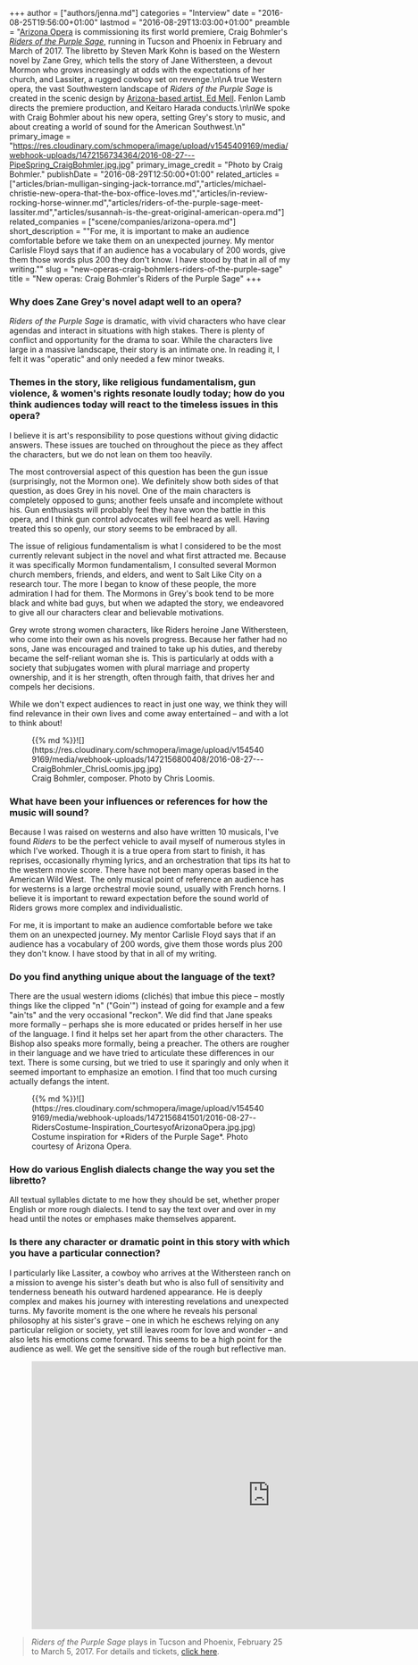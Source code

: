 +++
author = ["authors/jenna.md"]
categories = "Interview"
date = "2016-08-25T19:56:00+01:00"
lastmod = "2016-08-29T13:03:00+01:00"
preamble = "[Arizona Opera](/scene/companies/arizona-opera/) is commissioning its first world premiere, Craig Bohmler's [*Riders of the Purple Sage*](http://www.azopera.org/performances/riders-purple-sage/), running in Tucson and Phoenix in February and March of 2017. The libretto by Steven Mark Kohn is based on the Western novel by Zane Grey, which tells the story of Jane Withersteen, a devout Mormon who grows increasingly at odds with the expectations of her church, and Lassiter, a rugged cowboy set on revenge.\n\nA true Western opera, the vast Southwestern landscape of *Riders of the Purple Sage* is created in the scenic design by [Arizona-based artist, Ed Mell](https://youtu.be/8UwlwjYXXlc). Fenlon Lamb directs the premiere production, and Keitaro Harada conducts.\n\nWe spoke with Craig Bohmler about his new opera, setting Grey's story to music, and about creating a world of sound for the American Southwest.\n"
primary_image = "https://res.cloudinary.com/schmopera/image/upload/v1545409169/media/webhook-uploads/1472156734364/2016-08-27---PipeSpring_CraigBohmler.jpg.jpg"
primary_image_credit = "Photo by Craig Bohmler."
publishDate = "2016-08-29T12:50:00+01:00"
related_articles = ["articles/brian-mulligan-singing-jack-torrance.md","articles/michael-christie-new-opera-that-the-box-office-loves.md","articles/in-review-rocking-horse-winner.md","articles/riders-of-the-purple-sage-meet-lassiter.md","articles/susannah-is-the-great-original-american-opera.md"]
related_companies = ["scene/companies/arizona-opera.md"]
short_description = "&quot;For me, it is important to make an audience comfortable before we take them on an unexpected journey. My mentor Carlisle Floyd says that if an audience has a vocabulary of 200 words, give them those words plus 200 they don&#039;t know. I have stood by that in all of my writing.&quot;"
slug = "new-operas-craig-bohmlers-riders-of-the-purple-sage"
title = "New operas: Craig Bohmler&#039;s Riders of the Purple Sage"
+++

### Why does Zane Grey's novel adapt well to an opera?

*Riders of the Purple Sage* is dramatic, with vivid characters who have clear agendas and interact in situations with high stakes. There is plenty of conflict and opportunity for the drama to soar. While the characters live large in a massive landscape, their story is an intimate one. In reading it, I felt it was "operatic" and only needed a few minor tweaks.

### Themes in the story, like religious fundamentalism, gun violence, & women's rights resonate loudly today; how do you think audiences today will react to the timeless issues in this opera?

I believe it is art's responsibility to pose questions without giving didactic answers. These issues are touched on throughout the piece as they affect the characters, but we do not lean on them too heavily.

The most controversial aspect of this question has been the gun issue (surprisingly, not the Mormon one). We definitely show both sides of that question, as does Grey in his novel. One of the main characters is completely opposed to guns; another feels unsafe and incomplete without his. Gun enthusiasts will probably feel they have won the battle in this opera, and I think gun control advocates will feel heard as well. Having treated this so openly, our story seems to be embraced by all.  

The issue of religious fundamentalism is what I considered to be the most currently relevant subject in the novel and what first attracted me. Because it was specifically Mormon fundamentalism, I consulted several Mormon church members, friends, and elders, and went to Salt Like City on a research tour. The more I began to know of these people, the more admiration I had for them. The Mormons in Grey's book tend to be more black and white bad guys, but when we adapted the story, we endeavored to give all our characters clear and believable motivations. 

Grey wrote strong women characters, like Riders heroine Jane Withersteen, who come into their own as his novels progress. Because her father had no sons, Jane was encouraged and trained to take up his duties, and thereby became the self-reliant woman she is. This is particularly at odds with a society that subjugates women with plural marriage and property ownership, and it is her strength, often through faith, that drives her and compels her decisions.

While we don't expect audiences to react in just one way, we think they will find relevance in their own lives and come away entertained – and with a lot to think about!

<figure data-type="image">{{% md %}}![](https://res.cloudinary.com/schmopera/image/upload/v1545409169/media/webhook-uploads/1472156800408/2016-08-27---CraigBohmler_ChrisLoomis.jpg.jpg)
<figcaption>Craig Bohmler, composer. Photo by Chris Loomis.</figcaption></figure>

### What have been your influences or references for how the music will sound?

Because I was raised on westerns and also have written 10 musicals, I've found *Riders* to be the perfect vehicle to avail myself of numerous styles in which I’ve worked. Though it is a true opera from start to finish, it has reprises, occasionally rhyming lyrics, and an orchestration that tips its hat to the western movie score. There have not been many operas based in the American Wild West.  The only musical point of reference an audience has for westerns is a large orchestral movie sound, usually with French horns. I believe it is important to reward expectation before the sound world of Riders grows more complex and individualistic. 

For me, it is important to make an audience comfortable before we take them on an unexpected journey. My mentor Carlisle Floyd says that if an audience has a vocabulary of 200 words, give them those words plus 200 they don't know. I have stood by that in all of my writing. 

### Do you find anything unique about the language of the text?

There are the usual western idioms (clichés) that imbue this piece – mostly things like the clipped "n" ("Goin'") instead of going for example and a few "ain'ts" and the very occasional "reckon". We did find that Jane speaks more formally – perhaps she is more educated or prides herself in her use of the language. I find it helps set her apart from the other characters. The Bishop also speaks more formally, being a preacher. The others are rougher in their language and we have tried to articulate these differences in our text. There is some cursing, but we tried to use it sparingly and only when it seemed important to emphasize an emotion. I find that too much cursing actually defangs the intent. 

<figure data-type="image">{{% md %}}![](https://res.cloudinary.com/schmopera/image/upload/v1545409169/media/webhook-uploads/1472156841501/2016-08-27--RidersCostume-Inspiration_CourtesyofArizonaOpera.jpg.jpg)<figcaption>Costume inspiration for *Riders of the Purple Sage*. Photo courtesy of Arizona Opera.</figcaption>
</figure>

### How do various English dialects change the way you set the libretto?

All textual syllables dictate to me how they should be set, whether proper English or more rough dialects. I tend to say the text over and over in my head until the notes or emphases make themselves apparent. 

### Is there any character or dramatic point in this story with which you have a particular connection?

I particularly like Lassiter, a cowboy who arrives at the Withersteen ranch on a mission to avenge his sister's death but who is also full of sensitivity and tenderness beneath his outward hardened appearance. He is deeply complex and makes his journey with interesting revelations and unexpected turns. My favorite moment is the one where he reveals his personal philosophy at his sister's grave – one in which he eschews relying on any particular religion or society, yet still leaves room for love and wonder – and also lets his emotions come forward. This seems to be a high point for the audience as well. We get the sensitive side of the rough but reflective man.

<figure data-type="video">
<iframe width="854" height="480" src="https://www.youtube.com/embed/18wFLp42ZD4" frameborder="0" allowfullscreen></iframe>
</figure>

>*Riders of the Purple Sage* plays in Tucson and Phoenix, February 25 to March 5, 2017. For details and tickets, [click here](http://www.azopera.org/performances/riders-purple-sage).
